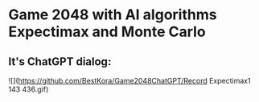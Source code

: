 # Game 2048 with AI algorithms Expectimax and Monte Carlo

## It's ChatGPT dialog:
 
![](https://github.com/BestKora/Game2048ChatGPT/Record Expectimax1 143 436.gif)
